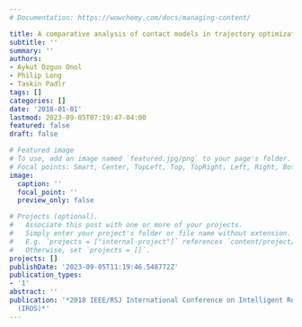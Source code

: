 ```yaml
---
# Documentation: https://wowchemy.com/docs/managing-content/

title: A comparative analysis of contact models in trajectory optimization for manipulation
subtitle: ''
summary: ''
authors:
- Aykut Ozgun Onol
- Philip Long
- Taskin Padlr
tags: []
categories: []
date: '2018-01-01'
lastmod: 2023-09-05T07:19:47-04:00
featured: false
draft: false

# Featured image
# To use, add an image named `featured.jpg/png` to your page's folder.
# Focal points: Smart, Center, TopLeft, Top, TopRight, Left, Right, BottomLeft, Bottom, BottomRight.
image:
  caption: ''
  focal_point: ''
  preview_only: false

# Projects (optional).
#   Associate this post with one or more of your projects.
#   Simply enter your project's folder or file name without extension.
#   E.g. `projects = ["internal-project"]` references `content/project/deep-learning/index.md`.
#   Otherwise, set `projects = []`.
projects: []
publishDate: '2023-09-05T11:19:46.548772Z'
publication_types:
- '1'
abstract: ''
publication: '*2018 IEEE/RSJ International Conference on Intelligent Robots and Systems
  (IROS)*'
---
```

